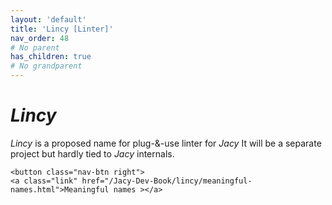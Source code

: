 ```yaml
---
layout: 'default'
title: 'Lincy [Linter]'
nav_order: 48
# No parent
has_children: true
# No grandparent
---
```


# _Lincy_

_Lincy_ is a proposed name for plug-&-use linter for _Jacy_
It will be a separate project but hardly tied to _Jacy_ internals.
<div class="nav-btn-block">
    
    <button class="nav-btn right">
    <a class="link" href="/Jacy-Dev-Book/lincy/meaningful-names.html">Meaningful names ></a>
</button>

</div>

